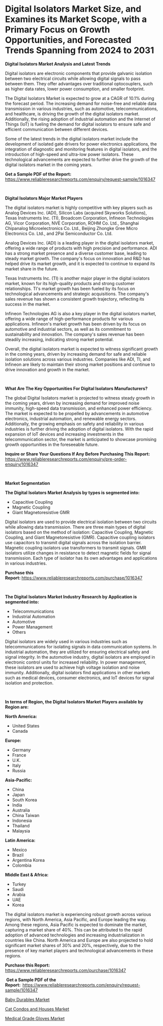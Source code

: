 <p><h1>Digital Isolators Market Size, and Examines its Market Scope, with a Primary Focus on Growth Opportunities, and Forecasted Trends Spanning from 2024 to 2031</h1></p><p><strong>Digital Isolators Market Analysis and Latest Trends</strong></p>
<p><p>Digital isolators are electronic components that provide galvanic isolation between two electrical circuits while allowing digital signals to pass between them. They offer advantages over traditional optocouplers, such as higher data rates, lower power consumption, and smaller footprint.</p><p>The Digital Isolators Market is expected to grow at a CAGR of 10.1% during the forecast period. The increasing demand for noise-free and reliable data transmission in various industries, such as automotive, telecommunications, and healthcare, is driving the growth of the digital isolators market. Additionally, the rising adoption of industrial automation and the Internet of Things (IoT) is fueling the demand for digital isolators to ensure safe and efficient communication between different devices.</p><p>Some of the latest trends in the digital isolators market include the development of isolated gate drivers for power electronics applications, the integration of diagnostic and monitoring features in digital isolators, and the introduction of high-speed and ultra-low power isolators. These technological advancements are expected to further drive the growth of the digital isolators market in the coming years.</p></p>
<p><strong>Get a Sample PDF of the Report:&nbsp;</strong> <a href="https://www.reliableresearchreports.com/enquiry/request-sample/1016347">https://www.reliableresearchreports.com/enquiry/request-sample/1016347</a></p>
<p>&nbsp;</p>
<p><strong>Digital Isolators Major Market Players</strong></p>
<p><p>The digital isolators market is highly competitive with key players such as Analog Devices Inc. (ADI), Silicon Labs (acquired Skyworks Solutions), Texas Instruments Inc. (TI), Broadcom Corporation, Infineon Technologies AG, Vicor Corporation, NVE Corporation, ROHM Co. Ltd., Shanghai Chipanalog Microelectronics Co. Ltd., Beijing Zhongke Gree Micro Electronics Co. Ltd., and 2Pai Semiconductor Co. Ltd.</p><p>Analog Devices Inc. (ADI) is a leading player in the digital isolators market, offering a wide range of products with high precision and performance. ADI has a strong market presence and a diverse customer base, leading to steady market growth. The company's focus on innovation and R&D has helped drive its market growth, and it is expected to continue to expand its market share in the future.</p><p>Texas Instruments Inc. (TI) is another major player in the digital isolators market, known for its high-quality products and strong customer relationships. TI's market growth has been fueled by its focus on technological advancements and strategic acquisitions. The company's sales revenue has shown a consistent growth trajectory, reflecting its success in the market.</p><p>Infineon Technologies AG is also a key player in the digital isolators market, offering a wide range of high-performance products for various applications. Infineon's market growth has been driven by its focus on automotive and industrial sectors, as well as its commitment to sustainability and innovation. The company's sales revenue has been steadily increasing, indicating strong market potential.</p><p>Overall, the digital isolators market is expected to witness significant growth in the coming years, driven by increasing demand for safe and reliable isolation solutions across various industries. Companies like ADI, TI, and Infineon are likely to maintain their strong market positions and continue to drive innovation and growth in the market.</p></p>
<p>&nbsp;</p>
<p><strong>What Are The Key Opportunities For Digital Isolators Manufacturers?</strong></p>
<p><p>The global Digital Isolators market is projected to witness steady growth in the coming years, driven by increasing demand for improved noise immunity, high-speed data transmission, and enhanced power efficiency. The market is expected to be propelled by advancements in automotive electronics, industrial automation, and renewable energy sectors. Additionally, the growing emphasis on safety and reliability in various industries is further driving the adoption of digital isolators. With the rapid expansion of IoT devices and increasing investments in the telecommunication sector, the market is anticipated to showcase promising growth opportunities in the foreseeable future.</p></p>
<p><strong>Inquire or Share Your Questions If Any Before Purchasing This Report:</strong> <a href="https://www.reliableresearchreports.com/enquiry/pre-order-enquiry/1016347">https://www.reliableresearchreports.com/enquiry/pre-order-enquiry/1016347</a></p>
<p>&nbsp;</p>
<p><strong>Market Segmentation</strong></p>
<p><strong>The Digital Isolators Market Analysis by types is segmented into:</strong></p>
<p><ul><li>Capacitive Coupling</li><li>Magnetic Coupling</li><li>Giant Magnetoresistive GMR</li></ul></p>
<p><p>Digital isolators are used to provide electrical isolation between two circuits while allowing data transmission. There are three main types of digital isolators based on the method of isolation: Capacitive Coupling, Magnetic Coupling, and Giant Magnetoresistive (GMR). Capacitive coupling isolators use capacitors to transmit digital signals across the isolation barrier. Magnetic coupling isolators use transformers to transmit signals. GMR isolators utilize changes in resistance to detect magnetic fields for signal transmission. Each type of isolator has its own advantages and applications in various industries.</p></p>
<p><strong>Purchase this Report:&nbsp;</strong><a href="https://www.reliableresearchreports.com/purchase/1016347">https://www.reliableresearchreports.com/purchase/1016347</a></p>
<p>&nbsp;</p>
<p><strong>The Digital Isolators Market Industry Research by Application is segmented into:</strong></p>
<p><ul><li>Telecommunications</li><li>Industrial Automation</li><li>Automotive</li><li>Power Management</li><li>Others</li></ul></p>
<p><p>Digital isolators are widely used in various industries such as telecommunications for isolating signals in data communication systems. In industrial automation, they are utilized for ensuring electrical safety and signal integrity. In the automotive industry, digital isolators are employed in electronic control units for increased reliability. In power management, these isolators are used to achieve high voltage isolation and noise immunity. Additionally, digital isolators find applications in other markets such as medical devices, consumer electronics, and IoT devices for signal isolation and protection.</p></p>
<p>&nbsp;</p>
<p><strong>In terms of Region, the Digital Isolators Market Players available by Region are:</strong></p>
<p>
    <p> <strong> North America: </strong>
        <ul>
            <li>United States</li>
            <li>Canada</li>
        </ul>
        </p> 
    <p> <strong> Europe: </strong>
        <ul>
            <li>Germany</li>
            <li>France</li>
            <li>U.K.</li>
            <li>Italy</li>
            <li>Russia</li>
        </ul>
        </p> 
    <p> <strong> Asia-Pacific: </strong>
        <ul>
            <li>China</li>
            <li>Japan</li>
            <li>South Korea</li>
            <li>India</li>
            <li>Australia</li>
            <li>China Taiwan</li>
            <li>Indonesia</li>
            <li>Thailand</li>
            <li>Malaysia</li>
        </ul>
        </p> 
    <p> <strong> Latin America: </strong>
        <ul>
            <li>Mexico</li>
            <li>Brazil</li>
            <li>Argentina Korea</li>
            <li>Colombia</li>
        </ul>
        </p> 
    <p> <strong> Middle East & Africa: </strong>
        <ul>
            <li>Turkey</li>
            <li>Saudi</li>
            <li>Arabia</li>
            <li>UAE</li>
            <li>Korea</li>
        </ul>
    </p>
    </p>
<p><p>The digital isolators market is experiencing robust growth across various regions, with North America, Asia Pacific, and Europe leading the way. Among these regions, Asia Pacific is expected to dominate the market, capturing a market share of 40%. This can be attributed to the rapid adoption of advanced technologies and increasing industrialization in countries like China. North America and Europe are also projected to hold significant market shares of 30% and 20%, respectively, due to the presence of key market players and technological advancements in these regions.</p></p>
<p><strong>Purchase this Report: </strong><a href="https://www.reliableresearchreports.com/purchase/1016347">https://www.reliableresearchreports.com/purchase/1016347</a></p>
<p>&nbsp;<strong>Get a Sample PDF of the Report:&nbsp;&nbsp;</strong><a href="https://www.reliableresearchreports.com/enquiry/request-sample/1016347">https://www.reliableresearchreports.com/enquiry/request-sample/1016347</a></p>
<p><strong></strong></p>
<p><p><a href="https://github.com/myacatherineblakecaczo9vcsw/Market-Research-Report-List-2/blob/main/baby-durables-market.md">Baby Durables Market</a></p><p><a href="https://github.com/ashepherd82/Market-Research-Report-List-3/blob/main/cat-condos-and-houses-market.md">Cat Condos and Houses Market</a></p><p><a href="https://github.com/irfadac/Market-Research-Report-List-2/blob/main/medical-grade-gloves-market.md">Medical Grade Gloves Market</a></p></p>